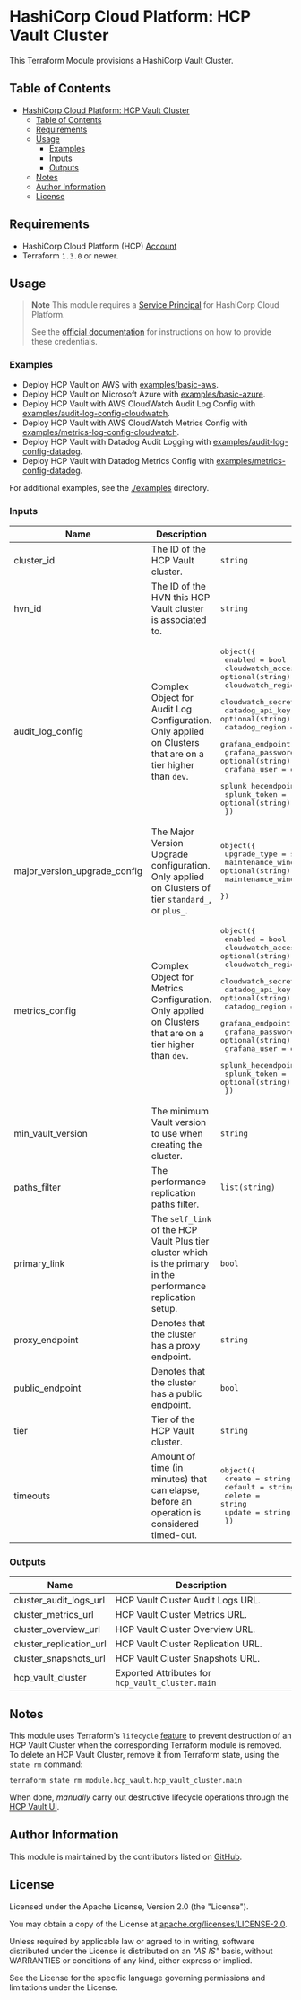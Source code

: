 # HashiCorp Cloud Platform: HCP Vault Cluster

This Terraform Module provisions a HashiCorp Vault Cluster.

## Table of Contents

<!-- TOC -->
* [HashiCorp Cloud Platform: HCP Vault Cluster](#hashicorp-cloud-platform-hcp-vault-cluster)
  * [Table of Contents](#table-of-contents)
  * [Requirements](#requirements)
  * [Usage](#usage)
    * [Examples](#examples)
    * [Inputs](#inputs)
    * [Outputs](#outputs)
  * [Notes](#notes)
  * [Author Information](#author-information)
  * [License](#license)
<!-- TOC -->

## Requirements

* HashiCorp Cloud Platform (HCP) [Account](https://portal.cloud.hashicorp.com/sign-in)
* Terraform `1.3.0` or newer.

## Usage

> **Note**
> This module requires a [Service Principal](https://developer.hashicorp.com/hcp/docs/hcp/admin/service-principals) for HashiCorp Cloud Platform.
>
> See the [official documentation](https://registry.terraform.io/providers/hashicorp/hcp/latest/docs/guides/auth) for instructions on how to provide these credentials.

### Examples

- Deploy HCP Vault on AWS with [examples/basic-aws](https://github.com/ksatirli/terraform-hcp-vault-cluster/tree/main/examples/basic-aws).
- Deploy HCP Vault on Microsoft Azure with [examples/basic-azure](https://github.com/ksatirli/terraform-hcp-vault-cluster/tree/main/examples/basic-azure).
- Deploy HCP Vault with AWS CloudWatch Audit Log Config with [examples/audit-log-config-cloudwatch](https://github.com/ksatirli/terraform-hcp-vault-cluster/tree/main/examples/audit-log-config-cloudwatch).
- Deploy HCP Vault with AWS CloudWatch Metrics Config with [examples/metrics-log-config-cloudwatch](https://github.com/ksatirli/terraform-hcp-vault-cluster/tree/main/examples/metrics-config-cloudwatch).
- Deploy HCP Vault with Datadog Audit Logging with [examples/audit-log-config-datadog](https://github.com/ksatirli/terraform-hcp-vault-cluster/tree/main/examples/audit-log-config-datadog).
- Deploy HCP Vault with Datadog Metrics Config with [examples/metrics-config-datadog](https://github.com/ksatirli/terraform-hcp-vault-cluster/tree/main/examples/metrics-config-datadog).

For additional examples, see the [./examples](https://github.com/ksatirli/terraform-hcp-vault-cluster/tree/main/examples/) directory.

<!-- BEGIN_TF_DOCS -->
### Inputs

| Name | Description | Type | Default | Required |
|------|-------------|------|---------|:--------:|
| cluster_id | The ID of the HCP Vault cluster. | `string` | n/a | yes |
| hvn_id | The ID of the HVN this HCP Vault cluster is associated to. | `string` | n/a | yes |
| audit_log_config | Complex Object for Audit Log Configuration. Only applied on Clusters that are on a tier higher than `dev`. | <pre>object({<br>    enabled                      = bool<br>    cloudwatch_access_key_id     = optional(string)<br>    cloudwatch_region            = optional(string)<br>    cloudwatch_secret_access_key = optional(string)<br>    datadog_api_key              = optional(string)<br>    datadog_region               = optional(string)<br>    grafana_endpoint             = optional(string)<br>    grafana_password             = optional(string)<br>    grafana_user                 = optional(string)<br>    splunk_hecendpoint           = optional(string)<br>    splunk_token                 = optional(string)<br>  })</pre> | <pre>{<br>  "cloudwatch_access_key_id": null,<br>  "cloudwatch_region": null,<br>  "cloudwatch_secret_access_key": null,<br>  "datadog_api_key": null,<br>  "datadog_region": "us1",<br>  "enabled": false,<br>  "grafana_endpoint": null,<br>  "grafana_password": null,<br>  "grafana_user": null,<br>  "splunk_hecendpoint": null,<br>  "splunk_token": null<br>}</pre> | no |
| major_version_upgrade_config | The Major Version Upgrade configuration. Only applied on Clusters of tier `standard_`, or `plus_`. | <pre>object({<br>    upgrade_type            = string<br>    maintenance_window_day  = optional(string)<br>    maintenance_window_time = optional(string)<br>  })</pre> | `null` | no |
| metrics_config | Complex Object for Metrics Configuration. Only applied on Clusters that are on a tier higher than `dev`. | <pre>object({<br>    enabled                      = bool<br>    cloudwatch_access_key_id     = optional(string)<br>    cloudwatch_region            = optional(string)<br>    cloudwatch_secret_access_key = optional(string)<br>    datadog_api_key              = optional(string)<br>    datadog_region               = optional(string)<br>    grafana_endpoint             = optional(string)<br>    grafana_password             = optional(string)<br>    grafana_user                 = optional(string)<br>    splunk_hecendpoint           = optional(string)<br>    splunk_token                 = optional(string)<br>  })</pre> | <pre>{<br>  "cloudwatch_access_key_id": null,<br>  "cloudwatch_region": null,<br>  "cloudwatch_secret_access_key": null,<br>  "datadog_api_key": null,<br>  "datadog_region": "us1",<br>  "enabled": false,<br>  "grafana_endpoint": null,<br>  "grafana_password": null,<br>  "grafana_user": null,<br>  "splunk_hecendpoint": null,<br>  "splunk_token": null<br>}</pre> | no |
| min_vault_version | The minimum Vault version to use when creating the cluster. | `string` | `null` | no |
| paths_filter | The performance replication paths filter. | `list(string)` | `null` | no |
| primary_link | The `self_link` of the HCP Vault Plus tier cluster which is the primary in the performance replication setup. | `bool` | `null` | no |
| proxy_endpoint | Denotes that the cluster has a proxy endpoint. | `string` | `"DISABLED"` | no |
| public_endpoint | Denotes that the cluster has a public endpoint. | `bool` | `false` | no |
| tier | Tier of the HCP Vault cluster. | `string` | `"dev"` | no |
| timeouts | Amount of time (in minutes) that can elapse, before an operation is considered timed-out. | <pre>object({<br>    create  = string<br>    default = string<br>    delete  = string<br>    update  = string<br>  })</pre> | <pre>{<br>  "create": "35m",<br>  "default": "5m",<br>  "delete": "25m",<br>  "update": "35m"<br>}</pre> | no |

### Outputs

| Name | Description |
|------|-------------|
| cluster_audit_logs_url | HCP Vault Cluster Audit Logs URL. |
| cluster_metrics_url | HCP Vault Cluster Metrics URL. |
| cluster_overview_url | HCP Vault Cluster Overview URL. |
| cluster_replication_url | HCP Vault Cluster Replication URL. |
| cluster_snapshots_url | HCP Vault Cluster Snapshots URL. |
| hcp_vault_cluster | Exported Attributes for `hcp_vault_cluster.main` |
<!-- END_TF_DOCS -->

## Notes

This module uses Terraform's `lifecycle` [feature](https://developer.hashicorp.com/terraform/language/meta-arguments/lifecycle#prevent_destroy) to prevent destruction of an HCP Vault Cluster when the corresponding Terraform module is removed.
To delete an HCP Vault Cluster, remove it from Terraform state, using the `state rm` command:

```shell
terraform state rm module.hcp_vault.hcp_vault_cluster.main
```

When done, _manually_ carry out destructive lifecycle operations through the [HCP Vault UI](https://portal.cloud.hashicorp.com/services/vault).

## Author Information

This module is maintained by the contributors listed on [GitHub](https://github.com/ksatirli/terraform-hcp-vault-cluster/graphs/contributors).

## License

Licensed under the Apache License, Version 2.0 (the "License").

You may obtain a copy of the License at [apache.org/licenses/LICENSE-2.0](http://www.apache.org/licenses/LICENSE-2.0).

Unless required by applicable law or agreed to in writing, software distributed under the License is distributed on an _"AS IS"_ basis, without WARRANTIES or conditions of any kind, either express or implied.

See the License for the specific language governing permissions and limitations under the License.

